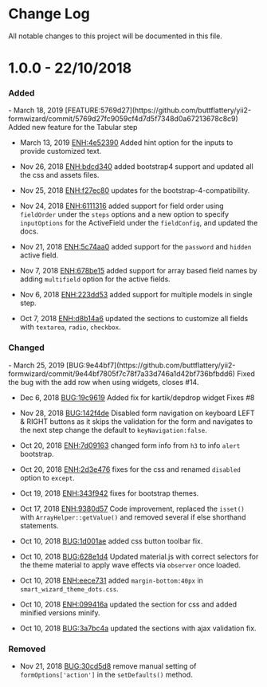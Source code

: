 <h1>Change Log</h1>
All notable changes to this project will be documented in this file.

<h1>1.0.0 - 22/10/2018</h1>

<h3>Added</h3>
- March 18, 2019 [FEATURE:5769d27](https://github.com/buttflattery/yii2-formwizard/commit/5769d27fc9059cf4d7d5f7348d0a67213678c8c9) Added new feature for the Tabular step

- March 13, 2019 [ENH:4e52390](https://github.com/buttflattery/yii2-formwizard/commit/4e523900e3f5312a1bc72e7561b5b43a731f1fb3) Added hint option for the inputs to provide customized text.

- Nov 26, 2018 [ENH:bdcd340](https://github.com/buttflattery/yii2-formwizard/commit/bdcd34097f19ce9b37dfa63c065366c5ae3b3a52) added bootstrap4 support and updated all the css and assets files.

- Nov 25, 2018 [ENH:f27ec80](https://github.com/buttflattery/yii2-formwizard/commit/f27ec80b8f2f2b40200a9eb1b0ecda8e9e20b884) updates for the bootstrap-4-compatibility.

- Nov 24, 2018 [ENH:6111316](https://github.com/buttflattery/yii2-formwizard/commit/61113161729a4ed1aa0aebd75dd1a8359ccfc789) added support for field order using `fieldOrder` under the `steps` options and a new option to specify `inputOptions` for the ActiveField under the `fieldConfig`, and updated the docs.

- Nov 21, 2018 [ENH:5c74aa0](https://github.com/buttflattery/yii2-formwizard/commit/5c74aa069eb37947777e4fa3f43e359173e1b652) added support for the `password` and `hidden` active field.

- Nov 7, 2018 [ENH:678be15](https://github.com/buttflattery/yii2-formwizard/commit/678be15d4a8be813653cf8a29dc8a05715e11ede) added support for array based field names by adding `multifield` option for the active fields.

- Nov 6, 2018 [ENH:223dd53](https://github.com/buttflattery/yii2-formwizard/commit/223dd5379b1c34aeed41e0facd9b4259e5bd0c18) added support for multiple models in single step.

- Oct 7, 2018 [ENH:d8b14a6](https://github.com/buttflattery/yii2-formwizard/commit/d8b14a6de252bb0ff6e48963e2ecebdfbbeb9adf) updated the sections to customize all fields with `textarea`, `radio`, `checkbox`.

<h3>Changed </h3>
- March 25, 2019 [BUG:9e44bf7](https://github.com/buttflattery/yii2-formwizard/commit/9e44bf7805f7c78f7a33d746a1d42bf736bfbdd6) Fixed the bug with the add row when using widgets, closes #14.

- Dec 6, 2018 [BUG:19c9619](https://github.com/buttflattery/yii2-formwizard/commit/19c96197bceb3767d4e9623897bd1f20ee3de02b) Added fix for kartik/depdrop widget Fixes #8

- Nov 28, 2018 [BUG:142f4de](https://github.com/buttflattery/yii2-formwizard/commit/142f4de15aa8cfcdd55997dca3cfead295bcbd0a) Disabled form navigation on keyboard LEFT & RIGHT buttons as it skips the validation for the form and navigates to the next step change the default to `keyNavigation:false`.

- Oct 20, 2018 [ENH:7d09163](https://github.com/buttflattery/yii2-formwizard/commit/7d091630424e171d7f2ce61d8fc0a4e81adf085a) changed form info from `h3` to info `alert` bootstrap.

- Oct 20, 2018 [ENH:2d3e476](https://github.com/buttflattery/yii2-formwizard/commit/2d3e4767b50422a0c80978ad8d996e7ef7d0ae9e) fixes for the css and renamed `disabled` option to `except`.

- Oct 19, 2018 [ENH:343f942](https://github.com/buttflattery/yii2-formwizard/commit/343f942728cdbebb1ee93e915cb6f8c1325bd710) fixes for bootstrap themes.

- Oct 17, 2018 [ENH:9380d57](https://github.com/buttflattery/yii2-formwizard/commit/9380d575f23f55de76a625feb45345dc9acc9590) Code improvement, replaced the `isset()` with `ArrayHelper::getValue()` and removed several if else shorthand statements.

- Oct 10, 2018 [BUG:1d001ae](https://github.com/buttflattery/yii2-formwizard/commit/1d001aee91f8dbed7df04cf2ce4cfa38f773f1ea) added css button toolbar fix.

- Oct 10, 2018 [BUG:628e1d4](https://github.com/buttflattery/yii2-formwizard/commit/628e1d4b1b20e05bfc52c4ec0669953da3f727d3) Updated material.js with correct selectors for the theme material to apply wave effects via `observer` once loaded.

- Oct 10, 2018 [ENH:eece731](https://github.com/buttflattery/yii2-formwizard/commit/eece731284d336061eea6efb422043a03c46b9c1) added `margin-bottom:40px` in `smart_wizard_theme_dots.css`.

- Oct 10, 2018 [ENH:099416a](https://github.com/buttflattery/yii2-formwizard/commit/099416a43d50d38cb61b8661d070ca9a9761ad09) updated the section for css and added minified versions minify.

- Oct 10, 2018 [BUG:3a7bc4a](https://github.com/buttflattery/yii2-formwizard/commit/3a7bc4aefc50e0be2b597b5ffa233c55c5aa4b97) updated the sections with ajax validation fix.

<h3>Removed</h3>

- Nov 21, 2018 [BUG:30cd5d8](https://github.com/buttflattery/yii2-formwizard/commit/30cd5d85dc135084011b3e61407c940962a6ce95) remove manual setting of `formOptions['action']` in the `setDefaults()` method.

